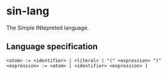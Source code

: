 # sin-lang

The Simple INtepreted language.

## Language specification

```bnf
<atom> := <identifier> | <literal> | "(" <expression> ")"
<expression> := <atom> [ <identifier> <expression> ]
```